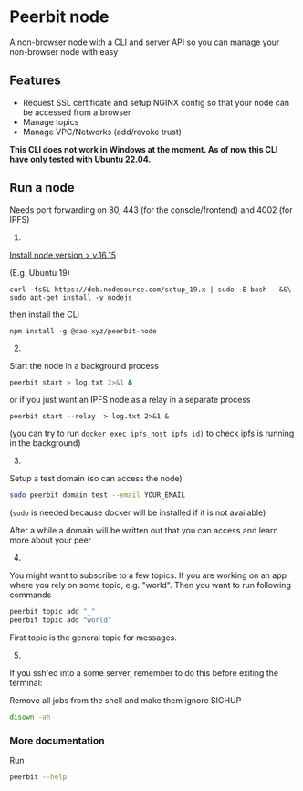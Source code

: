 # Peerbit node
A non-browser node with a CLI and server API so you can manage your non-browser node with easy

## Features
- Request SSL certificate and setup NGINX config so that your node can be accessed from a browser
- Manage topics
- Manage VPC/Networks (add/revoke trust)

**This CLI does not work in Windows at the moment. As of now this CLI have only tested with Ubuntu 22.04.**

## Run a node 
Needs port forwarding on 80, 443 (for the console/frontend) and 4002 (for IPFS)

1. 
[Install node version > v.16.15](https://nodejs.org/en/download/package-manager/#debian-and-ubuntu-based-linux-distributions)

(E.g. Ubuntu  19)  
```
curl -fsSL https://deb.nodesource.com/setup_19.x | sudo -E bash - &&\
sudo apt-get install -y nodejs
```


then install the CLI
```
npm install -g @dao-xyz/peerbit-node    
```


2. 
Start the node in a background process
```sh
peerbit start > log.txt 2>&1 &
```
or if you just want an IPFS node as a relay in a separate process
```
peerbit start --relay  > log.txt 2>&1 &
```
(you can try to run ```docker exec ipfs_host ipfs id)``` to check ipfs is running in the background)

3.
Setup a test domain (so can access the node)

```sh
sudo peerbit domain test --email YOUR_EMAIL 
```

(``sudo`` is needed because docker will be installed if it is not available)

After a while a domain will be written out that you can access and learn more about your peer


4. 
You might want to subscribe to a few topics. If you are working on an app where you rely on some topic, e.g. "world". Then you want to run following commands

```sh
peerbit topic add "_"
peerbit topic add "world"
```

First topic is the general topic for messages.

5. 
If you ssh'ed into a some server, remember to do this before exiting the terminal:

Remove all jobs from the shell and make them ignore SIGHUP

```sh
disown -ah
```



### More documentation

Run
```sh
peerbit --help
```
